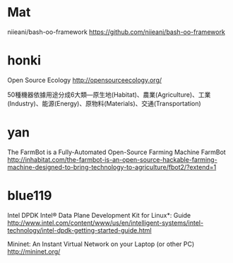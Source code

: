# Mat

niieani/bash-oo-framework
<https://github.com/niieani/bash-oo-framework>  

# honki

Open Source Ecology
<http://opensourceecology.org/>  

50種機器依據用途分成6大類—原生地(Habitat)、農業(Agriculture)、工業(Industry)、能源(Energy)、原物料(Materials)、交通(Transportation) 

# yan

The FarmBot is a Fully-Automated Open-Source Farming Machine FarmBot
<http://inhabitat.com/the-farmbot-is-an-open-source-hackable-farming-machine-designed-to-bring-technology-to-agriculture/fbot2/?extend=1>  

# blue119

Intel DPDK
Intel® Data Plane Development Kit for Linux*: Guide
<http://www.intel.com/content/www/us/en/intelligent-systems/intel-technology/intel-dpdk-getting-started-guide.html>  

Mininet: An Instant Virtual Network on your Laptop (or other PC)
<http://mininet.org/>  